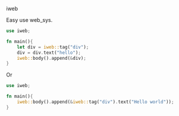 iweb

Easy use web_sys.

```rust
use iweb;

fn main(){
    let div = iweb::tag("div");
    div = div.text("hello");
    iweb::body().append(&div);
}
```

Or

```rust
use iweb;

fn main(){
    iweb::body().append(&iweb::tag("div").text("Hello world"));
}
```